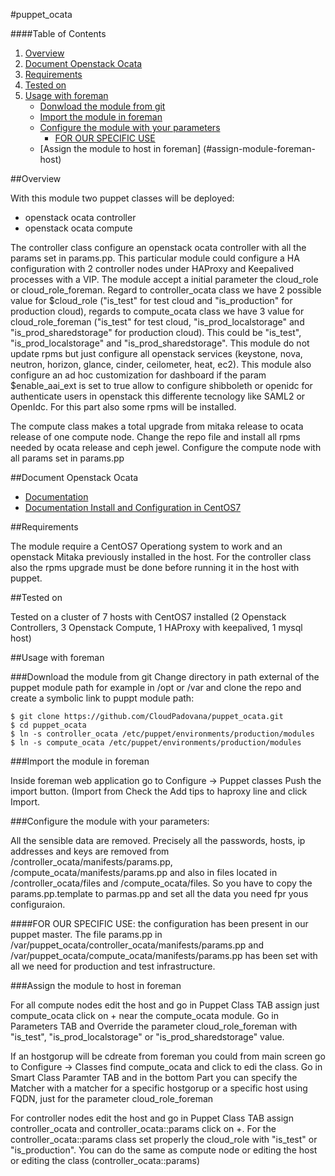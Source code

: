 #puppet_ocata

####Table of Contents

1. [Overview](#overview)
2. [Document Openstack Ocata](#document-openstack-ocata)
3. [Requirements](#Requirements)
4. [Tested on](#tested-on)
5. [Usage with foreman](#usage-with-foreman)
    * [Donwload the module from git](#donwload-the-module-from-git)
    * [Import the module in foreman](#import-the-module-in-foreman)
    * [Configure the module with your parameters](#configure-the-module)
       * [FOR OUR SPECIFIC USE](#specific-use)
    * [Assign the module to host in foreman] (#assign-module-foreman-host)

##Overview

With this module two puppet classes will be deployed: 
* openstack ocata controller 
* openstack ocata compute

The controller class configure an openstack ocata controller with all the params set in params.pp. This particular module could configure a HA configuration with 2 controller nodes under HAProxy and Keepalived processes with a VIP. The module accept a initial parameter the cloud_role or cloud_role_foreman. Regard to controller_ocata class we have 2 possible value for $cloud_role ("is_test" for test cloud and "is_production" for production cloud), regards to compute_ocata class we have 3 value for cloud_role_foreman ("is_test" for test cloud, "is_prod_localstorage" and "is_prod_sharedstorage" for production cloud). This could be "is_test", "is_prod_localstorage" and "is_prod_sharedstorage". This module do not update rpms but just configure all openstack services (keystone, nova, neutron, horizon, glance, cinder, ceilometer, heat, ec2). This module also configure an ad hoc customization for dashboard if the param  $enable_aai_ext is set to true allow to configure shibboleth or openidc for authenticate users in openstack this differente tecnology like SAML2 or OpenIdc. For this part also some rpms will be installed.

The compute class makes a total upgrade from mitaka release to ocata release of one compute node. Change the repo file and install all rpms needed by ocata release and ceph jewel. Configure the compute node with all params set in params.pp

##Document Openstack Ocata
* [Documentation](https://releases.openstack.org/ocata/)
* [Documentation Install and Configuration in CentOS7](https://docs.openstack.org/ocata/install-guide-rdo/)

##Requirements

The module require a CentOS7 Operationg system to work and an openstack Mitaka previously installed in the host. For the controller class also the rpms upgrade must be done before running it in the host with puppet.
 
##Tested on

Tested on a cluster of 7 hosts with CentOS7 installed (2 Openstack Controllers, 3 Openstack Compute, 1 HAProxy with keepalived, 1 mysql host)

##Usage with foreman

###Download the module from git 
Change directory in path external of the puppet module path for example in /opt or /var and clone the repo and create a symbolic link to puppt module path:

    $ git clone https://github.com/CloudPadovana/puppet_ocata.git
    $ cd puppet_ocata
    $ ln -s controller_ocata /etc/puppet/environments/production/modules
    $ ln -s compute_ocata /etc/puppet/environments/production/modules

###Import the module in foreman

Inside foreman web application go to Configure -> Puppet classes
Push the import button. (Import from <puppetmester host>
Check the Add tips to haproxy line and click Import.

###Configure the module with your parameters:

All the sensible data are removed.
Precisely all the passwords, hosts, ip addresses and keys are removed from /controller_ocata/manifests/params.pp, /compute_ocata/manifests/params.pp and also in files located in /controller_ocata/files and /compute_ocata/files.
So you have to copy the params.pp.template to parmas.pp and set all the data you need fpr yous configuraion.

####FOR OUR SPECIFIC USE: the configuration has been present in our puppet master. The file params.pp in /var/puppet_ocata/controller_ocata/manifests/params.pp and /var/puppet_ocata/compute_ocata/manifests/params.pp has been set with all we need for production and test infrastructure.

###Assign the module to host in foreman

For all compute nodes edit the host and go in Puppet Class TAB assign just compute_ocata click on + near the compute_ocata module. Go in Parameters TAB and Override the parameter cloud_role_foreman with "is_test", "is_prod_localstorage" or "is_prod_sharedstorage" value.

If an hostgorup will be cdreate from foreman you could from main screen go to Configure -> Classes find compute_ocata and click to edi the class. Go in Smart Class Paramter TAB and in the bottom Part you can specify the Matcher with a matcher for a specific hostgorup or a specific host using FQDN, just for the parameter cloud_role_foreman

For controller nodes edit the host and go in Puppet Class TAB assign controller_ocata and controller_ocata::params click on +. For the controller_ocata::params class set properly the cloud_role with "is_test" or "is_production". You can do the same as compute node or editing the host or editing the class (controller_ocata::params)
 
